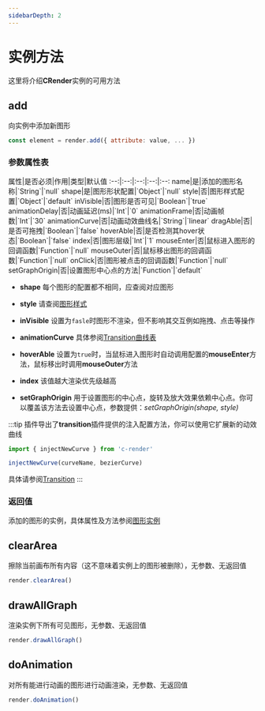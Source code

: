 ```yaml
---
sidebarDepth: 2
---
```


# 实例方法

这里将介绍**CRender**实例的可用方法

## add

向实例中添加新图形

```js
const element = render.add({ attribute: value, ... })
```

### 参数属性表

<full-width-table>
属性|是否必须|作用|类型|默认值
:--:|:--:|:--:|:--:|:--:
name|是|添加的图形名称|`String`|`null`
shape|是|图形形状配置|`Object`|`null`
style|否|图形样式配置|`Object`|`default`
inVisible|否|图形是否可见|`Boolean`|`true`
animationDelay|否|动画延迟(ms)|`Int`|`0`
animationFrame|否|动画帧数|`Int`|`30`
animationCurve|否|动画动效曲线名|`String`|`linear`
dragAble|否|是否可拖拽|`Boolean`|`false`
hoverAble|否|是否检测其hover状态|`Boolean`|`false`
index|否|图形层级|`Int`|`1`
mouseEnter|否|鼠标进入图形的回调函数|`Function`|`null`
mouseOuter|否|鼠标移出图形的回调函数|`Function`|`null`
onClick|否|图形被点击的回调函数|`Function`|`null`
setGraphOrigin|否|设置图形中心点的方法|`Function`|`default`
</full-width-table>

* **shape** 每个图形的配置都不相同，应查阅对应图形

* **style** 请查阅[图形样式]()

* **inVisible** 设置为`fasle`时图形不渲染，但不影响其交互例如拖拽、点击等操作

* **animationCurve** 具体参阅[Transition曲线表](http://transition.jiaminghi.com/curveTable/)

* **hoverAble** 设置为`true`时，当鼠标进入图形时自动调用配置的**mouseEnter**方法，鼠标移出时调用**mouseOuter**方法

* **index** 该值越大渲染优先级越高

* **setGraphOrigin** 用于设置图形的中心点，旋转及放大效果依赖中心点。你可以覆盖该方法去设置中心点，参数提供：*setGraphOrigin(shape, style)*

:::tip
插件导出了**transition**插件提供的注入配置方法，你可以使用它扩展新的动效曲线

```js
import { injectNewCurve } from 'c-render'

injectNewCurve(curveName, bezierCurve)
```
具体请参阅[Transition](http://transition.jiaminghi.com/)
:::

### 返回值

添加的图形的实例，具体属性及方法参阅[图形实例](/guide/instance.html)

## clearArea

擦除当前画布所有内容（这不意味着实例上的图形被删除），无参数、无返回值

```js
render.clearArea()
```

## drawAllGraph

渲染实例下所有可见图形，无参数、无返回值

```js
render.drawAllGraph()
```

## doAnimation

对所有能进行动画的图形进行动画渲染，无参数、无返回值

```js
render.doAnimation()
```